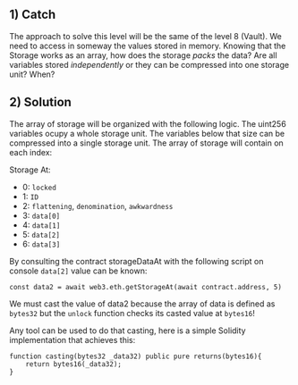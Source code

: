 ## 1) Catch
The approach to solve this level will be the same of the level 8 (Vault). We need to access in someway the values stored in memory. Knowing that the Storage works as an array, how does the storage *packs* the data? Are all variables stored *independently* or they can be compressed into one storage unit? When?

## 2) Solution
The array of storage will be organized with the following logic. The uint256 variables ocupy a whole storage unit. The variables below that size can be compressed into a single storage unit. The array of storage will contain on each index:

Storage At:
- 0: ```locked```
- 1: ```ID```
- 2: ```flattening```, ```denomination```, ```awkwardness```
- 3: ```data[0]```
- 4: ```data[1]```
- 5: ```data[2]```
- 6: ```data[3]```

By consulting the contract storageDataAt with the following script on console ```data[2]``` value can be known:

    const data2 = await web3.eth.getStorageAt(await contract.address, 5)

We must cast the value of data2 because the array of data is defined as ```bytes32``` but the ```unlock``` function checks its casted value at ```bytes16```!

Any tool can be used to do that casting, here is a simple Solidity implementation that achieves this:

    function casting(bytes32 _data32) public pure returns(bytes16){
        return bytes16(_data32);
    }
